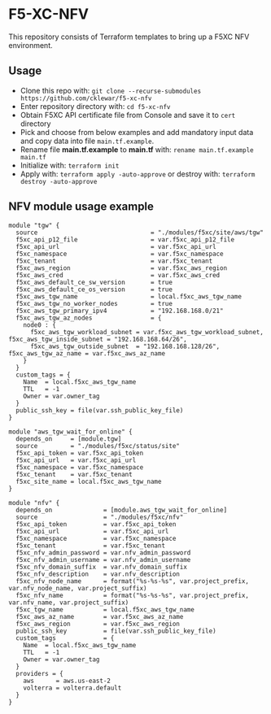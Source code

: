 # F5-XC-NFV
This repository consists of Terraform templates to bring up a F5XC NFV environment.

## Usage

- Clone this repo with: `git clone --recurse-submodules https://github.com/cklewar/f5-xc-nfv`
- Enter repository directory with: `cd f5-xc-nfv`
- Obtain F5XC API certificate file from Console and save it to `cert` directory
- Pick and choose from below examples and add mandatory input data and copy data into file `main.tf.example`.
- Rename file __main.tf.example__ to __main.tf__ with: `rename main.tf.example main.tf`
- Initialize with: `terraform init`
- Apply with: `terraform apply -auto-approve` or destroy with: `terraform destroy -auto-approve`

## NFV module usage example

````hcl
module "tgw" {
  source                               = "./modules/f5xc/site/aws/tgw"
  f5xc_api_p12_file                    = var.f5xc_api_p12_file
  f5xc_api_url                         = var.f5xc_api_url
  f5xc_namespace                       = var.f5xc_namespace
  f5xc_tenant                          = var.f5xc_tenant
  f5xc_aws_region                      = var.f5xc_aws_region
  f5xc_aws_cred                        = var.f5xc_aws_cred
  f5xc_aws_default_ce_sw_version       = true
  f5xc_aws_default_ce_os_version       = true
  f5xc_aws_tgw_name                    = local.f5xc_aws_tgw_name
  f5xc_aws_tgw_no_worker_nodes         = true
  f5xc_aws_tgw_primary_ipv4            = "192.168.168.0/21"
  f5xc_aws_tgw_az_nodes                = {
    node0 : {
      f5xc_aws_tgw_workload_subnet = var.f5xc_aws_tgw_workload_subnet, f5xc_aws_tgw_inside_subnet = "192.168.168.64/26",
      f5xc_aws_tgw_outside_subnet  = "192.168.168.128/26", f5xc_aws_tgw_az_name = var.f5xc_aws_az_name
    }
  }
  custom_tags = {
    Name  = local.f5xc_aws_tgw_name
    TTL   = -1
    Owner = var.owner_tag
  }
  public_ssh_key = file(var.ssh_public_key_file)
}

module "aws_tgw_wait_for_online" {
  depends_on     = [module.tgw]
  source         = "./modules/f5xc/status/site"
  f5xc_api_token = var.f5xc_api_token
  f5xc_api_url   = var.f5xc_api_url
  f5xc_namespace = var.f5xc_namespace
  f5xc_tenant    = var.f5xc_tenant
  f5xc_site_name = local.f5xc_aws_tgw_name
}

module "nfv" {
  depends_on              = [module.aws_tgw_wait_for_online]
  source                  = "./modules/f5xc/nfv"
  f5xc_api_token          = var.f5xc_api_token
  f5xc_api_url            = var.f5xc_api_url
  f5xc_namespace          = var.f5xc_namespace
  f5xc_tenant             = var.f5xc_tenant
  f5xc_nfv_admin_password = var.nfv_admin_password
  f5xc_nfv_admin_username = var.nfv_admin_username
  f5xc_nfv_domain_suffix  = var.nfv_domain_suffix
  f5xc_nfv_description    = var.nfv_description
  f5xc_nfv_node_name      = format("%s-%s-%s", var.project_prefix, var.nfv_node_name, var.project_suffix)
  f5xc_nfv_name           = format("%s-%s-%s", var.project_prefix, var.nfv_name, var.project_suffix)
  f5xc_tgw_name           = local.f5xc_aws_tgw_name
  f5xc_aws_az_name        = var.f5xc_aws_az_name
  f5xc_aws_region         = var.f5xc_aws_region
  public_ssh_key          = file(var.ssh_public_key_file)
  custom_tags             = {
    Name  = local.f5xc_aws_tgw_name
    TTL   = -1
    Owner = var.owner_tag
  }
  providers = {
    aws      = aws.us-east-2
    volterra = volterra.default
  }
}
````